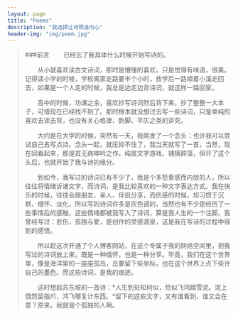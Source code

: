```yaml
---
layout: page
title: "Poems"
description: "我选择让诗照进内心"
header-img: "img/poem.jpg"
---
```


>###前言
>&emsp;&emsp;已经忘了我具体什么时候开始写诗的。
>
>&emsp;&emsp;从小就喜欢读古文诗词，那时是懵懂的喜欢，只是觉得有味道，很美。记得读小学的时候，学校离家走路要半个小时，放学后一路顺着小溪走回去，如果是一个人走的时候，我总是边走边背诗词，就这样一路回家。
>
>&emsp;&emsp;高中的时候，功课之余，喜欢抄写诗词然后背下来，抄了整整一大本子，可惜现在已经找不到了。那时根本就没想过去写一些诗词，只是单纯的喜欢去读去背，也没有关心格律、韵脚、平仄之类的讲究。
>
>&emsp;&emsp;大约是在大学的时候，突然有一天，我萌发了一个念头：也许我可以尝试自己去写点诗。念头一起，就压抑不住了，我当天就写了一首，当然，现在回看起来，那是首无病呻吟之作，纯属文字游戏，铺摛辞藻，但开了这个头后，也就开始了我与诗的缘分。
>
>&emsp;&emsp;到如今，我写过的诗词已有不少了，我是个多愁善感而内敛的人，所以往往将情绪诉诸文字，而诗词，是我比较喜欢的一种文字表达方式。我在快乐的时候，往往会跟朋友、亲人、伴侣分享，而伤感的时候，却习惯于沉默、缅怀、淡化，所以写的诗词许多是灰色调的，当然也有不少是经历了一些事情后的感触，这些情绪都被我写入了诗词，算是我人生的一个注脚。我曾经写过：悲伤，孤独与爱，是创作的灵感源泉，这是我在写诗的过程中得到的感悟。
>
>&emsp;&emsp;所以趁这次开通了个人博客网站，在这个专属于我的网络空间里，把我写过的诗词放上来，既是一种缅怀，也是一种分享。毕竟，我们在这个世界里，像是海洋里的一座座孤岛，总要留下些坐标，也在这个世界上点下些许自己的墨色。而这些诗词，是我的痕迹。
>
>&emsp;&emsp;这时想起苏东坡的一首诗：*人生到处知何似，恰似飞鸿踏雪泥。泥上偶然留指爪，鸿飞哪复计东西。*留下的这些文字，又有谁看到，谁又会在意？原来，我就是个孤独的人啊。